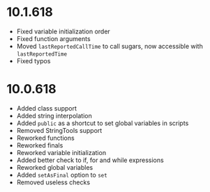 # 10.1.618
- Fixed variable initialization order
- Fixed function arguments
- Moved `lastReportedCallTime` to call sugars, now accessible with `lastReportedTime`
- Fixed typos 

# 10.0.618
- Added class support
- Added string interpolation
- Added `public` as a shortcut to set global variables in scripts
- Removed StringTools support
- Reworked functions
- Reworked finals
- Reworked variable initialization
- Added better check to if, for and while expressions
- Reworked global variables
- Added `setAsFinal` option to `set`
- Removed useless checks